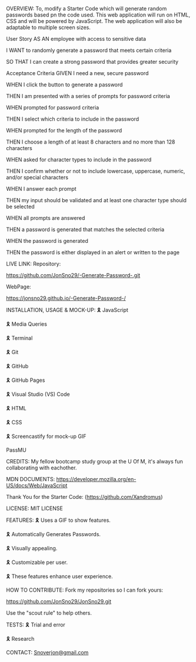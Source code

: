 OVERVIEW:
To, modify a Starter Code which will generate random passwords based pn the code used. This web application will run on HTML, CSS and will be powered by JavaScript. The web application will also be adaptable to multiple screen sizes.

User Story
AS AN employee with access to sensitive data

I WANT to randomly generate a password that meets certain criteria

SO THAT I can create a strong password that provides greater security

Acceptance Criteria
GIVEN I need a new, secure password

WHEN I click the button to generate a password

THEN I am presented with a series of prompts for password criteria

WHEN prompted for password criteria

THEN I select which criteria to include in the password

WHEN prompted for the length of the password

THEN I choose a length of at least 8 characters and no more than 128 characters

WHEN asked for character types to include in the password

THEN I confirm whether or not to include lowercase, uppercase, numeric, and/or special characters

WHEN I answer each prompt

THEN my input should be validated and at least one character type should be selected

WHEN all prompts are answered

THEN a password is generated that matches the selected criteria

WHEN the password is generated

THEN the password is either displayed in an alert or written to the page

LIVE LINK:
Repository:

https://github.com/JonSno29/-Generate-Password-.git

WebPage:

https://jonsno29.github.io/-Generate-Password-/

INSTALLATION, USAGE & MOCK-UP:
🎗 JavaScript

🎗 Media Queries

🎗 Terminal

🎗 Git

🎗 GitHub

🎗 GitHub Pages

🎗 Visual Studio (VS) Code

🎗 HTML

🎗 CSS

🎗 Screencastify for mock-up GIF

PassMU

CREDITS:
My fellow bootcamp study group at the U Of M, it's always fun collaborating with eachother.

MDN DOCUMENTS: https://developer.mozilla.org/en-US/docs/Web/JavaScript

Thank You for the Starter Code: (https://github.com/Xandromus)

LICENSE:
MIT LICENSE

FEATURES:
🎗 Uses a GIF to show features.

🎗 Automatically Generates Passwords.

🎗 Visually appealing.

🎗 Customizable per user.

🎗 These features enhance user experience.

HOW TO CONTRIBUTE:
Fork my repositories so I can fork yours:

https://github.com/JonSno29/JonSno29.git

Use the "scout rule" to help others.

TESTS:
🎗 Trial and error

🎗 Research

CONTACT:
Snoverjon@gmail.com

